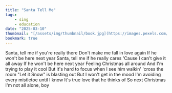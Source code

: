 ```yaml
---
title: "Santa Tell Me"
tags:
    - sing
    - education
date: "2025-03-10"
thumbnail: "[/assets/img/thumbnail/book.jpg](https://images.pexels.com/photos/1303081/pexels-photo-1303081.jpeg?auto=compress&cs=tinysrgb&w=1260&h=750&dpr=1)"
bookmark: true
---
```


Santa, tell me if you're really there
Don't make me fall in love again
If he won't be here next year
Santa, tell me if he really cares
'Cause I can't give it all away
If he won't be here next year
Feeling Christmas all around
And I'm trying to play it cool
But it's hard to focus when I see him walkin' 'cross the room
"Let it Snow" is blasting out
But I won't get in the mood
I'm avoiding every mistletoe until I know
It's true love that he thinks of
So next Christmas
I'm not all alone, boy
